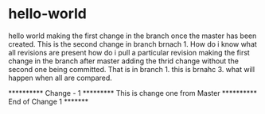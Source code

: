 # hello-world
hello world
making the first change in the branch once the master has been created. 
This is the second change in branch brnach 1.
How do i know what all revisions are present 
how do i pull a particular revision
making the first change in the branch after master
adding the thrid change without the second one being committed. That is in branch 1. this is brnahc 3.
what will happen when all are compared.


********** Change - 1 *********
This is change one from Master 
********** End of Change 1 *******
